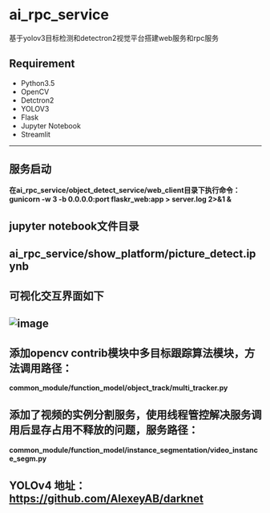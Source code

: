 # ai_rpc_service
基于yolov3目标检测和detectron2视觉平台搭建web服务和rpc服务
## Requirement
- Python3.5
- OpenCV
- Detctron2
- YOLOV3
- Flask
- Jupyter Notebook
- Streamlit
---------
## 服务启动
**在ai_rpc_service/object_detect_service/web_client目录下执行命令：**
**gunicorn -w 3 -b 0.0.0.0:port flaskr_web:app > server.log 2>&1 &**
## jupyter notebook文件目录
**ai_rpc_service/show_platform/picture_detect.ipynb**
---------
## 可视化交互界面如下
![image](https://i.loli.net/202opencv_darknet_demo.py0/04/08/PJ1NklYRCfq9bn5.png)
---------
## 添加opencv contrib模块中多目标跟踪算法模块，方法调用路径：
**common_module/function_model/object_track/multi_tracker.py**

## 添加了视频的实例分割服务，使用线程管控解决服务调用后显存占用不释放的问题，服务路径：
**common_module/function_model/instance_segmentation/video_instance_segm.py**

## YOLOv4 地址：https://github.com/AlexeyAB/darknet
